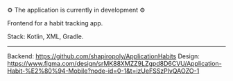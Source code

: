 ⚙️ The application is currently in development ⚙️

Frontend for a habit tracking app.

Stack: Kotlin, XML, Gradle.

--------

Backend: https://github.com/shapiropoly/ApplicationHabits
Design: https://www.figma.com/design/srMK88XMZZ9LZgpd8D6CVU/Application-Habit-%E2%80%94-Mobile?node-id=0-1&t=izUeFSSzPlvQAOZO-1
